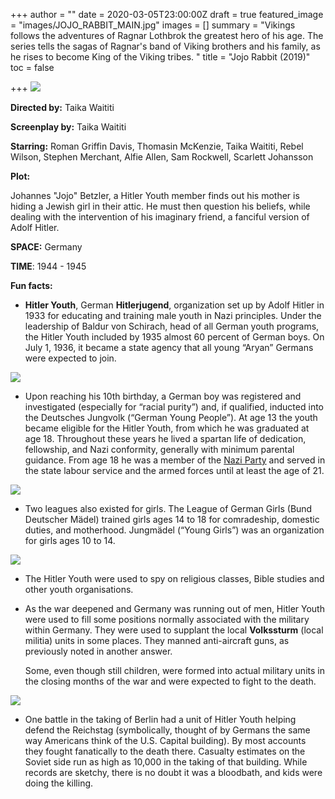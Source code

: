 +++
author = ""
date = 2020-03-05T23:00:00Z
draft = true
featured_image = "images/JOJO_RABBIT_MAIN.jpg"
images = []
summary = "Vikings follows the adventures of Ragnar Lothbrok the greatest hero of his age. The series tells the sagas of Ragnar's band of Viking brothers and his family, as he rises to become King of the Viking tribes. "
title = "Jojo Rabbit (2019)"
toc = false

+++
**![](/images/JOJO_RABBIT_second.jpg)**

**Directed by:**         Taika Waititi

**Screenplay by:**     Taika Waititi

**Starring:**              Roman Griffin Davis, Thomasin McKenzie, Taika Waititi, Rebel Wilson, Stephen Merchant, Alfie Allen, Sam Rockwell, Scarlett Johansson

**Plot:**

Johannes "Jojo" Betzler, a Hitler Youth member finds out his mother  is hiding a Jewish girl  in their attic. He must then question his beliefs, while dealing with the intervention of his imaginary friend, a fanciful version of Adolf Hitler.

**SPACE:** Germany

**TIME**: 1944 - 1945

**Fun facts:**

* **Hitler Youth**, German **Hitlerjugend**, organization set up by Adolf Hitler in 1933 for educating and training male youth in Nazi principles. Under the leadership of Baldur von Schirach, head of all German youth programs, the Hitler Youth included by 1935 almost 60 percent of German boys. On July 1, 1936, it became a state agency that all young “Aryan” Germans were expected to join.

![](/images/Hitler-salute-2-2759aff.jpg)

* Upon reaching his 10th birthday, a German boy was registered and investigated (especially for “racial purity”) and, if qualified, inducted into the Deutsches Jungvolk (“German Young People”). At age 13 the youth became eligible for the Hitler Youth, from which he was graduated at age 18. Throughout these years he lived a spartan life of dedication, fellowship, and Nazi conformity, generally with minimum parental guidance. From age 18 he was a member of the [Nazi Party](https://www.britannica.com/topic/Nazi-Party) and served in the state labour service and the armed forces until at least the age of 21.

![](/images/main-qimg-43eb602f0e384f71e6a4250f4b9047f5.webp)

* Two leagues also existed for girls. The League of German Girls (Bund Deutscher Mädel) trained girls ages 14 to 18 for comradeship, domestic duties, and motherhood. Jungmädel (“Young Girls”) was an organization for girls ages 10 to 14.

![](/images/BUND_detche_madel.jpg)

* The Hitler Youth were used to spy on religious classes, Bible studies and other youth organisations.
* As the war deepened and Germany was running out of men, Hitler Youth were used to fill some positions normally associated with the military within Germany. They were used to supplant the local **Volkssturm** (local militia) units in some places. They manned anti-aircraft guns, as previously noted in another answer.

  Some, even though still children, were formed into actual military units in the closing months of the war and were expected to fight to the death.

![](/images/Nazi-child-1.jpg)

* One battle in the taking of Berlin had a unit of Hitler Youth helping defend the Reichstag (symbolically, thought of by Germans the same way Americans think of the U.S. Capital building). By most accounts they fought fanatically to the death there. Casualty estimates on the Soviet side run as high as 10,000 in the taking of that building. While records are sketchy, there is no doubt it was a bloodbath, and kids were doing the killing.